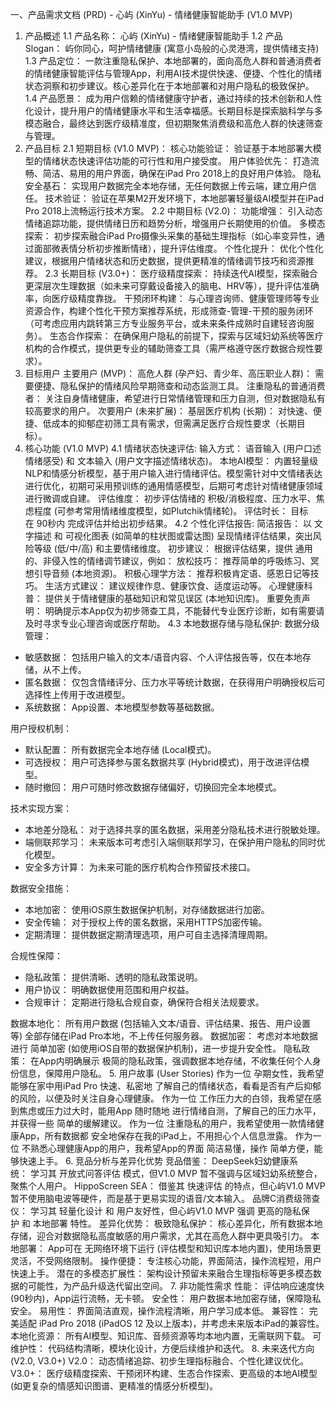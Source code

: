 一、产品需求文档 (PRD) - 心屿 (XinYu) - 情绪健康智能助手 (V1.0 MVP)
1. 产品概述
1.1 产品名称： 心屿 (XinYu) - 情绪健康智能助手
1.2 产品Slogan： 屿你同心，呵护情绪健康 (寓意小岛般的心灵港湾，提供情绪支持)
1.3 产品定位： 一款注重隐私保护、本地部署的，面向高危人群和普通消费者的情绪健康智能评估与管理App，利用AI技术提供快速、便捷、个性化的情绪状态洞察和初步建议。核心差异化在于本地部署和对用户隐私的极致保护。
1.4 产品愿景： 成为用户信赖的情绪健康守护者，通过持续的技术创新和人性化设计，提升用户的情绪健康水平和生活幸福感。长期目标是探索脑科学与多模态融合，最终达到医疗级精准度，但初期聚焦消费级和高危人群的快速筛查与管理。
2. 产品目标
2.1 短期目标 (V1.0 MVP)：
核心功能验证： 验证基于本地部署大模型的情绪状态快速评估功能的可行性和用户接受度。
用户体验优先： 打造流畅、简洁、易用的用户界面，确保在iPad Pro 2018上的良好用户体验。
隐私安全基石： 实现用户数据完全本地存储，无任何数据上传云端，建立用户信任。
技术验证： 验证在苹果M2开发环境下，本地部署轻量级AI模型并在iPad Pro 2018上流畅运行技术方案。
2.2 中期目标 (V2.0)：
功能增强： 引入动态情绪追踪功能，提供情绪日历和趋势分析，增强用户长期使用的价值。
多模态探索： 初步探索融合iPad Pro摄像头采集的基础生理指标（如心率变异性，通过面部微表情分析初步推断情绪），提升评估维度。
个性化提升： 优化个性化建议，根据用户情绪状态和历史数据，提供更精准的情绪调节技巧和资源推荐。
2.3 长期目标 (V3.0+)：
医疗级精度探索： 持续迭代AI模型，探索融合更深层次生理数据（如未来可穿戴设备接入的脑电、HRV等），提升评估准确率，向医疗级精度靠拢。
干预闭环构建： 与心理咨询师、健康管理师等专业资源合作，构建个性化干预方案推荐系统，形成筛查-管理-干预的服务闭环（可考虑应用内跳转第三方专业服务平台，或未来条件成熟时自建轻咨询服务）。
生态合作探索： 在确保用户隐私的前提下，探索与区域妇幼系统等医疗机构的合作模式，提供更专业的辅助筛查工具（需严格遵守医疗数据合规性要求）。
3. 目标用户
主要用户 (MVP)：
高危人群 (孕产妇、青少年、高压职业人群)： 需要便捷、隐私保护的情绪风险早期筛查和动态监测工具。
注重隐私的普通消费者： 关注自身情绪健康，希望进行日常情绪管理和压力自测，但对数据隐私有较高要求的用户。
次要用户 (未来扩展)：
基层医疗机构 (长期)： 对快速、便捷、低成本的抑郁症初筛工具有需求，但需满足医疗合规性要求（长期目标）。
4. 核心功能 (V1.0 MVP)
4.1 情绪状态快速评估:
输入方式： 语音输入 (用户口述情绪感受) 和 文本输入 (用户文字描述情绪状态)。
本地AI模型： 内置轻量级NLP和情感分析模型，基于用户输入进行情绪评估。模型需针对中文情绪表达进行优化，初期可采用预训练的通用情感模型，后期可考虑针对情绪健康领域进行微调或自建。
评估维度： 初步评估情绪的 积极/消极程度、压力水平、焦虑程度 (可参考常用情绪维度模型，如Plutchik情绪轮)。
评估时长： 目标在 90秒内 完成评估并给出初步结果。
4.2 个性化评估报告:
简洁报告： 以 文字描述 和 可视化图表 (如简单的柱状图或雷达图) 呈现情绪评估结果，突出风险等级 (低/中/高) 和主要情绪维度。
初步建议： 根据评估结果，提供 通用的、非侵入性的情绪调节建议，例如：
放松技巧： 推荐简单的呼吸练习、冥想引导音频 (本地资源)。
积极心理学方法： 推荐积极肯定语、感恩日记等技巧。
生活方式建议： 建议规律作息、健康饮食、适度运动等。
心理健康科普： 提供关于情绪健康的基础知识和常见误区 (本地知识库)。
重要免责声明： 明确提示本App仅为初步筛查工具，不能替代专业医疗诊断，如有需要请及时寻求专业心理咨询或医疗帮助。
4.3 本地数据存储与隐私保护:
数据分级管理：
- 敏感数据： 包括用户输入的文本/语音内容、个人评估报告等，仅在本地存储，从不上传。
- 匿名数据： 仅包含情绪评分、压力水平等统计数据，在获得用户明确授权后可选择性上传用于改进模型。
- 系统数据： App设置、本地模型参数等基础数据。

用户授权机制：
- 默认配置： 所有数据完全本地存储 (Local模式)。
- 可选授权： 用户可选择参与匿名数据共享 (Hybrid模式)，用于改进评估模型。
- 随时撤回： 用户可随时修改数据存储偏好，切换回完全本地模式。

技术实现方案：
- 本地差分隐私： 对于选择共享的匿名数据，采用差分隐私技术进行脱敏处理。
- 端侧联邦学习： 未来版本可考虑引入端侧联邦学习，在保护用户隐私的同时优化模型。
- 安全多方计算： 为未来可能的医疗机构合作预留技术接口。

数据安全措施：
- 本地加密： 使用iOS原生数据保护机制，对存储数据进行加密。
- 安全传输： 对于授权上传的匿名数据，采用HTTPS加密传输。
- 定期清理： 提供数据定期清理选项，用户可自主选择清理周期。

合规性保障：
- 隐私政策： 提供清晰、透明的隐私政策说明。
- 用户协议： 明确数据使用范围和用户权益。
- 合规审计： 定期进行隐私合规自查，确保符合相关法规要求。

数据本地化： 所有用户数据 (包括输入文本/语音、评估结果、报告、用户设置等) 全部存储在iPad Pro本地，不上传任何服务器。
数据加密： 考虑对本地数据进行 简单加密 (如使用iOS自带的数据保护机制)，进一步提升安全性。
隐私政策： 在App内明确展示 极简的隐私政策，强调数据本地存储，不收集任何个人身份信息，保障用户隐私。
5. 用户故事 (User Stories)
作为一位 孕期女性，我希望能够在家中用iPad Pro 快速、私密地 了解自己的情绪状态，看看是否有产后抑郁的风险，以便及时关注自身心理健康。
作为一位 工作压力大的白领，我希望在感到焦虑或压力过大时，能用App 随时随地 进行情绪自测，了解自己的压力水平，并获得一些 简单的缓解建议。
作为一位 注重隐私的用户，我希望使用一款情绪健康App，所有数据都 安全地保存在我的iPad上，不用担心个人信息泄露。
作为一位 不熟悉心理健康App的用户，我希望App的界面 简洁易懂，操作 简单方便，能够快速上手。
6. 竞品分析与差异化优势
竞品借鉴：
DeepSeek妇幼健康系统： 学习其 开放式问答评估 模式，但V1.0 MVP 暂不强调与区域妇幼系统整合，聚焦个人用户。
HippoScreen SEA： 借鉴其 快速评估 的特点，但心屿V1.0 MVP 暂不使用脑电波等硬件，而是基于更易实现的语音/文本输入。
品牌C消费级筛查仪： 学习其 轻量化设计 和 用户友好性，但心屿V1.0 MVP 强调 更高的隐私保护 和 本地部署 特性。
差异化优势：
极致隐私保护： 核心差异化，所有数据本地存储，迎合对数据隐私高度敏感的用户需求，尤其在高危人群中更具吸引力。
本地部署： App可在 无网络环境下运行 (评估模型和知识库本地内置)，使用场景更灵活，不受网络限制。
操作便捷： 专注核心功能，界面简洁，操作流程短，用户快速上手。
潜在的多模态扩展性： 架构设计预留未来融合生理指标等更多模态数据的可能性，为产品升级迭代留出空间。
7. 非功能性需求
性能： 评估响应速度快 (90秒内)，App运行流畅，无卡顿。
安全性： 用户数据本地加密存储，保障隐私安全。
易用性： 界面简洁直观，操作流程清晰，用户学习成本低。
兼容性： 完美适配 iPad Pro 2018 (iPadOS 12 及以上版本)，并考虑未来版本iPad的兼容性。
本地化资源： 所有AI模型、知识库、音频资源等均本地内置，无需联网下载。
可维护性： 代码结构清晰，模块化设计，方便后续维护和迭代。
8. 未来迭代方向 (V2.0, V3.0+)
V2.0： 动态情绪追踪、初步生理指标融合、个性化建议优化。
V3.0+： 医疗级精度探索、干预闭环构建、生态合作探索、更高级的本地AI模型 (如更复杂的情感知识图谱、更精准的情感分析模型)。
